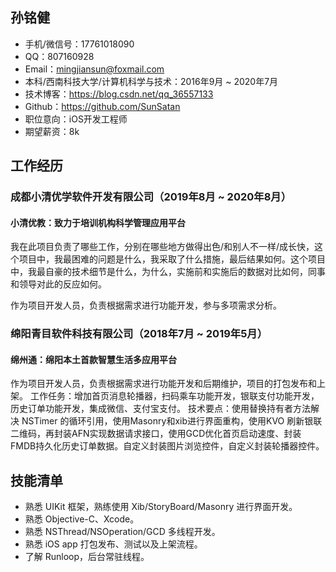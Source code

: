 ## 孙铭健

* 手机/微信号：17761018090
* QQ：807160928
* Email：mingjiansun@foxmail.com
* 本科/西南科技大学/计算机科学与技术：2016年9月 ~ 2020年7月
* 技术博客：https://blog.csdn.net/qq_36557133
* Github：https://github.com/SunSatan
* 职位意向：iOS开发工程师
* 期望薪资：8k

## 工作经历

### 成都小清优学软件开发有限公司（2019年8月 ~ 2020年8月）

#### 小清优教：致力于培训机构科学管理应用平台

我在此项目负责了哪些工作，分别在哪些地方做得出色/和别人不一样/成长快，这个项目中，我最困难的问题是什么，我采取了什么措施，最后结果如何。这个项目中，我最自豪的技术细节是什么，为什么，实施前和实施后的数据对比如何，同事和领导对此的反应如何。

作为项目开发人员，负责根据需求进行功能开发，参与多项需求分析。

### 绵阳青目软件科技有限公司（2018年7月 ~ 2019年5月）

#### 绵州通：绵阳本土首款智慧生活多应用平台

作为项目开发人员，负责根据需求进行功能开发和后期维护，项目的打包发布和上架。
工作任务：增加首页消息轮播器，扫码乘车功能开发，银联支付功能开发，历史订单功能开发，集成微信、支付宝支付。
技术要点：使用替换持有者方法解决 NSTimer 的循环引用，使用Masonry和xib进行界面重构，使用KVO 刷新银联二维码，再封装AFN实现数据请求接口，使用GCD优化首页启动速度、封装FMDB持久化历史订单数据。自定义封装图片浏览控件，自定义封装轮播器控件。

## 技能清单

* 熟悉 UIKit 框架，熟练使用 Xib/StoryBoard/Masonry 进行界面开发。
* 熟悉 Objective-C、Xcode。
* 熟悉 NSThread/NSOperation/GCD 多线程开发。
* 熟悉 iOS app 打包发布、测试以及上架流程。
* 了解 Runloop，后台常驻线程。